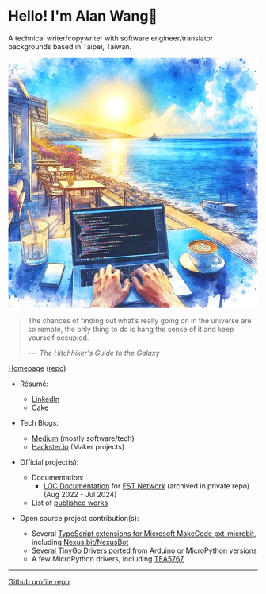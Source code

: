 # Hello! I'm Alan Wang👋

A technical writer/copywriter with software engineer/translator backgrounds based in Taipei, Taiwan.

![profile](profile.jpg)

> The chances of finding out what’s really going on in the universe are so remote, the only thing to do is hang the sense of it and keep yourself occupied.
> 
> --- _The Hitchhiker's Guide to the Galaxy_

[Homepage](https://alankrantas.github.io/) ([repo](https://github.com/alankrantas/alankrantas.github.io))

- Résumé:
  - [LinkedIn](https://www.linkedin.com/in/alankrantas/)
  - [Cake](https://www.cake.me/krantas)

- Tech Blogs:
  - [Medium](https://medium.com/@alankrantas) (mostly software/tech)
  - [Hackster.io](https://www.hackster.io/alankrantas) (Maker projects)

- Official project(s):
  - Documentation:
    - [LOC Documentation](https://loc-documentation.vercel.app/) for [FST Network](https://www.fst.network/) (archived in private repo) (Aug 2022 - Jul 2024)
  - List of [published works](https://github.com/alankrantas/alankrantas/blob/main/works/published.md)

- Open source project contribution(s):
  - Several [TypeScript extensions for Microsoft MakeCode pxt-microbit](https://makecode.microbit.org/extensions), including [Nexus:bit/NexusBot](https://github.com/alankrantas/pxt-nexusbit)
  - Several [TinyGo Drivers](https://pkg.go.dev/tinygo.org/x/drivers) ported from Arduino or MicroPython versions
  - A few MicroPython drivers, including [TEA5767](https://github.com/alankrantas/micropython-TEA5767)

---

[Github profile repo](https://github.com/alankrantas/alankrantas)
